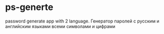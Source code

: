 # ps-generte
password generate app with 2 language. Генератор паролей с русским и английским языками всеми символами и цифрами
